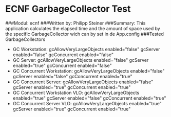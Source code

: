 # ECNF GarbageCollector Test
###Modul: ecnf
###Written by: Philipp Steiner
###Summary:
This application calculates the elapsed time and the amount of space used by
the specific GarbageCollector wich can by set in de App.config
###Tested GarbageCollectors
* GC Workstation: gcAllowVeryLargeObjects enabled="false"  gcServer enabled="false" gcConcurrent enabled="false"
* GC Server: gcAllowVeryLargeObjects enabled="false"  gcServer enabled="true" gcConcurrent enabled="false"
* GC Concurrent Workstation: gcAllowVeryLargeObjects enabled="false"  gcServer enabled="false" gcConcurrent enabled="true"
* GC Concurrent Server: gcAllowVeryLargeObjects enabled="false"  gcServer enabled="true" gcConcurrent enabled="true"
* GC Concurrent Workstation VLO: gcAllowVeryLargeObjects enabled="true"  gcServer enabled="false" gcConcurrent enabled="true"
* GC Concurrent Server VLO: gcAllowVeryLargeObjects enabled="true"  gcServer enabled="true" gcConcurrent enabled="true"